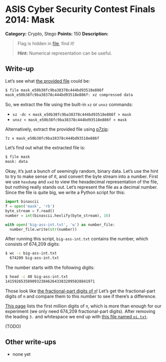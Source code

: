 # ASIS Cyber Security Contest Finals 2014: Mask

**Category:** Crypto, Stego
**Points:** 150
**Description:**

> Flag is hidden in [file](mask_e50b38fc9ba38378c444bd93518e886f), find it!
>
> **Hint:** Numerical representation can be useful.

## Write-up

Let’s see what [the provided file](mask_e50b38fc9ba38378c444bd93518e886f) could be:

```bash
$ file mask_e50b38fc9ba38378c444bd93518e886f
mask_e50b38fc9ba38378c444bd93518e886f: xz compressed data
```

So, we extract the file using the built-in `xz` or `unxz` commands:

* `xz -dc < mask_e50b38fc9ba38378c444bd93518e886f > mask`
* `unxz < mask_e50b38fc9ba38378c444bd93518e886f > mask`

Alternatively, extract the provided file using [p7zip](http://p7zip.sourceforge.net/):

```bash
7z x mask_e50b38fc9ba38378c444bd93518e886f
```

Let’s find out what the extracted file is:

```bash
$ file mask
mask: data
```

Okay, it’s just a bunch of seemingly random, binary data. Let’s use the hint to try to make sense of it, and convert the byte stream into a number. First we use `hexdump` and `xxd` to view the hexadecimal representation of the file, but nothing really stands out. Let’s represent the file as a decimal number. Since the file is quite big, we write a Python script for this:

```py
import binascii
f = open('mask', 'rb')
byte_stream = f.read()
number = int(binascii.hexlify(byte_stream), 16)

with open('big-ass-int.txt', 'w') as number_file:
  number_file.write(str(number))
```

After running this script, `big-ass-int.txt` contains the number, which consists of 674,209 digits:

```bash
$ wc -c big-ass-int.txt
  674209 big-ass-int.txt
```

The number starts with the following digits:

```bash
$ head -c 40 big-ass-int.txt
1415926535890932384626433832095028841971
```

Those look like [the fractional-part digits of `π`](http://www.wolframalpha.com/input/?i=π)! Let’s get the fractional-part digits of `π` and compare them to this number to see if there’s a difference.

[This page](http://www.exploratorium.edu/pi/pi_archive/Pi10-6.html) lists the first million digits of `π`, which is more than enough for our experiment (we only need 674,209 fractional-part digits). After removing the leading `3.` and whitespace we end up with [this file named `pi.txt`](https://gist.githubusercontent.com/anonymous/c2f71add67dd9a7943ad/raw/f1afa4da5012e93921a0c681419427466494a37e/pi-1000000.txt).



(TODO)

## Other write-ups

* none yet
